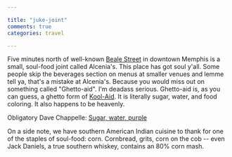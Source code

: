```yaml
---

title: "juke-joint"
comments: true
categories: travel

---
```


Five minutes north of well-known [Beale Street](https://en.wikipedia.org/wiki/Beale_Street) in downtown Memphis is a small, soul-food joint called Alcenia's. This place has got soul y'all. Some people skip the beverages section on menus at smaller venues and lemme tell ya, that's a mistake at Alcenia's. Because you would miss out on something called "Ghetto-aid". I'm deadass serious. Ghetto-aid is, as you can guess, a ghetto form of [Kool-Aid](https://en.wikipedia.org/wiki/Kool-Aid). It is literally sugar, water, and food coloring. It also happens to be heavenly.

Obligatory Dave Chappelle: [Sugar, water, purple](https://www.youtube.com/watch?v=UayQTu2kH-U)

On a side note, we have southern American Indian cuisine to thank for one of the staples of soul-food: corn. Cornbread, grits, corn on the cob -- even Jack Daniels, a true southern whiskey, contains an 80% corn mash. 